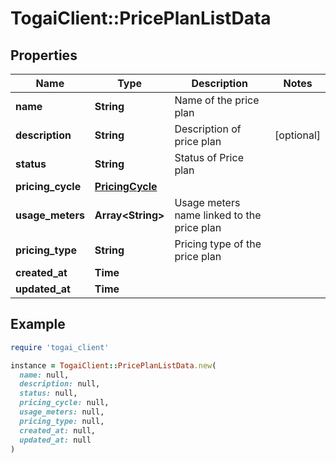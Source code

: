 # TogaiClient::PricePlanListData

## Properties

| Name | Type | Description | Notes |
| ---- | ---- | ----------- | ----- |
| **name** | **String** | Name of the price plan |  |
| **description** | **String** | Description of price plan | [optional] |
| **status** | **String** | Status of Price plan |  |
| **pricing_cycle** | [**PricingCycle**](PricingCycle.md) |  |  |
| **usage_meters** | **Array&lt;String&gt;** | Usage meters name linked to the price plan |  |
| **pricing_type** | **String** | Pricing type of the price plan |  |
| **created_at** | **Time** |  |  |
| **updated_at** | **Time** |  |  |

## Example

```ruby
require 'togai_client'

instance = TogaiClient::PricePlanListData.new(
  name: null,
  description: null,
  status: null,
  pricing_cycle: null,
  usage_meters: null,
  pricing_type: null,
  created_at: null,
  updated_at: null
)
```

